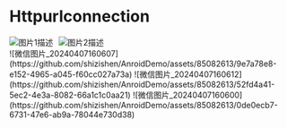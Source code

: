 # Httpurlconnection

<div style="display: flex;">
  <div style="margin-right: 10px;">
    <img src="图片1链接" alt="图片1描述">
  </div>
  <div>
    <img src="图片2链接" alt="图片2描述">
  </div>
</div>
![微信图片_20240407160607](https://github.com/shizishen/AnroidDemo/assets/85082613/9e7a78e8-e152-4965-a045-f60cc027a73a)
![微信图片_20240407160612](https://github.com/shizishen/AnroidDemo/assets/85082613/52fd4a41-5ec2-4e3a-8082-66a1c1c0aa21)
![微信图片_20240407160600](https://github.com/shizishen/AnroidDemo/assets/85082613/0de0ecb7-6731-47e6-ab9a-78044e730d38)
